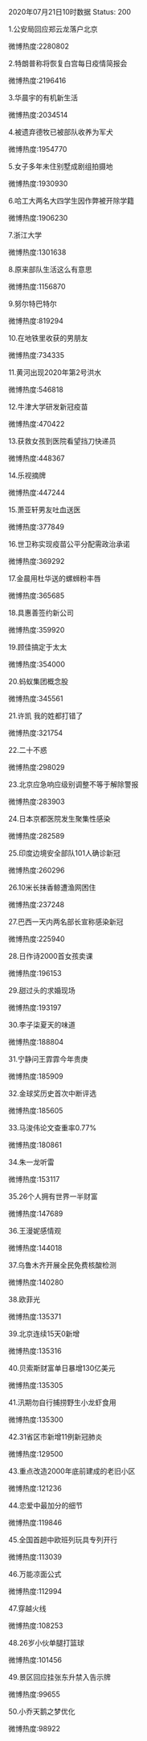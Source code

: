2020年07月21日10时数据
Status: 200

1.公安局回应郑云龙落户北京

微博热度:2280802

2.特朗普称将恢复白宫每日疫情简报会

微博热度:2196416

3.华晨宇的有机新生活

微博热度:2034514

4.被遗弃德牧已被部队收养为军犬

微博热度:1954770

5.女子多年未住别墅成剧组拍摄地

微博热度:1930930

6.哈工大两名大四学生因作弊被开除学籍

微博热度:1906230

7.浙江大学

微博热度:1301638

8.原来部队生活这么有意思

微博热度:1156870

9.努尔特巴特尔

微博热度:819294

10.在地铁里收获的男朋友

微博热度:734335

11.黄河出现2020年第2号洪水

微博热度:546818

12.牛津大学研发新冠疫苗

微博热度:470422

13.获救女孩到医院看望挡刀快递员

微博热度:448367

14.乐视摘牌

微博热度:447244

15.萧亚轩男友吐血送医

微博热度:377849

16.世卫称实现疫苗公平分配需政治承诺

微博热度:369292

17.金晨用杜华送的螺蛳粉丰唇

微博热度:365685

18.具惠善签约新公司

微博热度:359920

19.顾佳搞定于太太

微博热度:354000

20.蚂蚁集团概念股

微博热度:345561

21.许凯 我的姓都打错了

微博热度:321754

22.二十不惑

微博热度:298029

23.北京应急响应级别调整不等于解除警报

微博热度:283903

24.日本京都医院发生聚集性感染

微博热度:282589

25.印度边境安全部队101人确诊新冠

微博热度:260296

26.10米长抹香鲸遭渔网困住

微博热度:237248

27.巴西一天内两名部长宣称感染新冠

微博热度:225940

28.日作诗2000首女孩卖课

微博热度:196153

29.甜过头的求婚现场

微博热度:193197

30.李子柒夏天的味道

微博热度:188804

31.宁静问王霏霏今年贵庚

微博热度:185909

32.金球奖历史首次中断评选

微博热度:185605

33.马浚伟论文查重率0.77%

微博热度:180861

34.朱一龙听雷

微博热度:153117

35.26个人拥有世界一半财富

微博热度:147689

36.王漫妮感情观

微博热度:144018

37.乌鲁木齐开展全民免费核酸检测

微博热度:140280

38.欧菲光

微博热度:135371

39.北京连续15天0新增

微博热度:135316

40.贝索斯财富单日暴增130亿美元

微博热度:135305

41.汛期勿自行捕捞野生小龙虾食用

微博热度:135300

42.31省区市新增11例新冠肺炎

微博热度:129500

43.重点改造2000年底前建成的老旧小区

微博热度:121236

44.恋爱中最加分的细节

微博热度:119846

45.全国首趟中欧班列玩具专列开行

微博热度:113039

46.万能凉面公式

微博热度:112994

47.穿越火线

微博热度:108253

48.26岁小伙单腿打篮球

微博热度:101456

49.景区回应挂张东升禁入告示牌

微博热度:99655

50.小乔天鹅之梦优化

微博热度:98922

